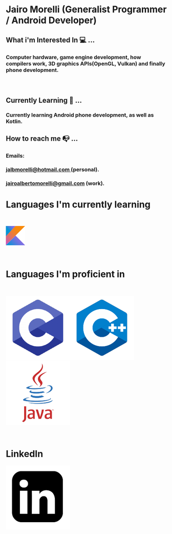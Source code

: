 # Jairo Morelli (Generalist Programmer / Android Developer)
## What i'm Interested In :computer: ... 

<h3>Computer hardware, game engine development, how compilers work, 3D 
graphics APIs(OpenGL, Vulkan) and finally phone development.<h3>
</br>


## Currently Learning :memo: ... 
<h3> Currently learning Android phone development, as well as Kotlin.<h3>

## How to reach me :mailbox_with_no_mail: ... 
<h3> Emails: </h3>
<h3>  <a href="jalbmorelli@hotmail.com"> jalbmorelli@hotmail.com </a> (personal). </h3>
<h3><a href="jairoalbertomorelli@gmail.com"\>jairoalbertomorelli@gmail.com</a> (work). </h3> 

# Languages I'm currently learning 
 <br>

  ![ScreenshotOfKotlinLogo](KotlinIcon.png)

</br>


# Languages I'm proficient in 

<br> 
 
 ![ScreenshotOfCLogo](CLogo.png)![ScreenshotOFCPLUSPLUSLOGO](C++Logo.png)![ScreenShotOfJavaLogo](JavaLogo.png)

</br>

# LinkedIn 
[![ScreenshotOfLinkedInLogo](LinkedInLogo.png)](https://www.linkedin.com/in/jairo-morelli-b1018514b)


